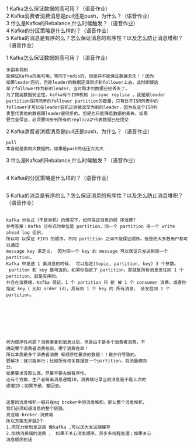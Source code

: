 1 Kafka怎么保证数据的高可用？（语音作业）<br>
2 Kafka消费者消费消息是pull还是push，为什么？（语音作业）<br>
3 什么是Kafka的Rebalance,什么时候触发？（语音作业）<br>
4 Kafka的分区策略是什么样的？（语音作业）<br>
5 Kafka的消息是有序的么？怎么保证消息的有序性？以及怎么防止消息堆积？（语音作业）<br>

1 Kafka怎么保证数据的高可用？（语音作业）<br>

```text
多副本机制
能保证Kafka的高可用，等同于redis的，但是并不能保证数据丢失！！因为
如果leader宕机，但是leader的数据还没同步到follower上去，此时即使选
举了follower作为新的leader，当时刚才的数据已经丢失了。
为了提高数据安全性，kafka有个ISR机制 in-sync replica ，就是跟leader
partition保持同步的follower partition的数量，只有处于ISR列表中的
follower才可以在leader宕机之后被选举为新的leader，因为在这个ISR列
表里代表他的数据跟leader是同步的。但是也只能降低数据的丢失，如果
要完全保证，必须要同步到所有的replica才代表数据已经提交
```

2 Kafka消费者消费消息是pull还是push，为什么？（语音作业）<br>

```text
pull
本身就是面向大数据的，如果是push的话压力太大
```

3 什么是Kafka的Rebalance,什么时候触发？（语音作业）<br>

```text

```

4 Kafka的分区策略是什么样的？（语音作业）<br>

```text

```

5 Kafka的消息是有序的么？怎么保证消息的有序性？以及怎么防止消息堆积？（语音作业）<br>

```text

kafka 分布式（不是单机）的情况下，如何保证消息的顺 序消费?
参考答案：Kafka 分布式的单位是 partition，同一个 partition 用一个 write ahead log 组织，
所以可 以保证 FIFO 的顺序。不同 partition 之间不能保证顺序。但是绝大多数用户都可以通过 
message key 来定义， 因为同一个 key 的 message 可以保证只发送到同一个 partition。 
Kafka 中发送 1 条消息的时候， 可以指定(topic, partition, key) 3 个参数。
 partiton 和 key 是可选的。如果你指定了 partition，那就是所有消息发往同 1 个 partition，就是有序的。
并且在消费端，Kafka 保证，1 个 partition 只 能 被 1 个 consumer 消费。或者你指定 key（ 比如 order id），具有同 1 个 key 的 所有消息， 会发往同 1 个 partition。








何为顺序性问题？消费者拿到消息以后，但是由于是多个消费者消费，不
确定哪个消费者消费在前，哪个消费在后！
所以本质是多个消费者消费 有顺序性要求的数据！！是并行导致的。
要解决：就只能串行；比如所有相关数据放一个partition，将流量横向
分。
如果要求没那么高，尽量不要去做有序性。
还有个方案，生产者每条消息递增ID，消费端记录当前消息是不是上次的
递增ID；如果不是，塞回去。


这里的消息堆积一般只在mq broker中的消息堆积。那么整个消息堆积，
我们必须知道消息的整个链路。
发送端-broker-消费端
所以方案无非就2个
1.把压力给到发送端 像kafka ,可以加大发送端缓存
2.加快消费端的消费 ， 如果不关心消息顺序，异步多线程处理；如果关心
消息顺序的话
```
